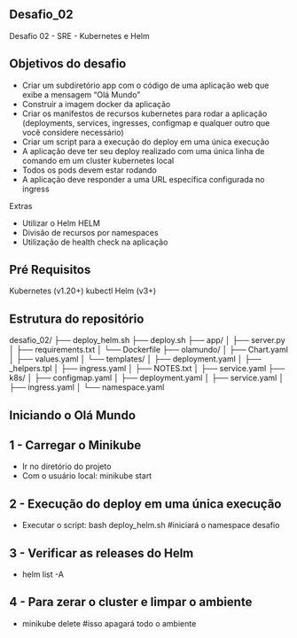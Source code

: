 ## Desafio_02
 Desafio 02 - SRE - Kubernetes e Helm 

## Objetivos do desafio

- Criar um subdiretório app com o código de uma aplicação web que exibe a mensagem “Olá Mundo”
- Construir a imagem docker da aplicação
- Criar os manifestos de recursos kubernetes para rodar a aplicação (deployments, services, ingresses, configmap e qualquer outro que você considere necessário)
- Criar um script para a execução do deploy em uma única execução
- A aplicação deve ter seu deploy realizado com uma única linha de comando em um cluster kubernetes local
- Todos os pods devem estar rodando
- A aplicação deve responder a uma URL específica configurada no ingress

Extras

- Utilizar o Helm HELM
- Divisão de recursos por namespaces
- Utilização de health check na aplicação

## Pré Requisitos

Kubernetes (v1.20+)
kubectl
Helm (v3+)

## Estrutura do repositório

desafio_02/
├── deploy_helm.sh
├── deploy.sh
├── app/
│ ├── server.py
│ ├── requirements.txt
│ └── Dockerfile
├── olamundo/
│ ├── Chart.yaml
│ ├── values.yaml
│ └── templates/
│ ├── deployment.yaml
│ ├── _helpers.tpl
│ ├── ingress.yaml
│ ├── NOTES.txt
│ ├── service.yaml
├── k8s/
│ ├── configmap.yaml
│ ├── deployment.yaml
│ ├── service.yaml
│ ├── ingress.yaml
│ └── namespace.yaml


## Iniciando o Olá Mundo

## 1 - Carregar o Minikube

- Ir no diretório do projeto
- Com o usuário local: minikube start

## 2 - Execução do deploy em uma única execução

- Executar o script: bash deploy_helm.sh #iniciará o namespace desafio

## 3 - Verificar as releases do Helm

- helm list -A

## 4 - Para zerar o cluster e limpar o ambiente

- minikube delete #isso apagará todo o ambiente
